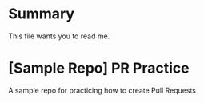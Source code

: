 # Summary
This file wants you to read me.


# [Sample Repo] PR Practice
A sample repo for practicing how to create Pull Requests
